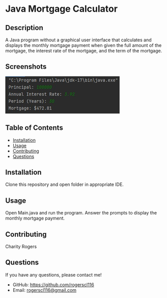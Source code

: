 # Java Mortgage Calculator

## Description
A Java program without a graphical user interface that calculates and displays the monthly mortgage payment when given the full amount of the mortgage, the interest rate of the mortgage, and the term of the mortgage.

## Screenshots
![Java Mortgage Calculator Screenshot](./public/images/mortgage-calculator-screenshot.jpg)

## Table of Contents
 * [Installation](#installation)
 * [Usage](#usage)
 * [Contributing](#contributing)
 * [Questions](#questions)
        
## Installation
Clone this repository and open folder in appropriate IDE.
   
## Usage
Open Main.java and run the program. Answer the prompts to display the monthly mortgage payment.

## Contributing
Charity Rogers

## Questions
If you have any questions, please contact me!

  - GitHub: https://github.com/rogerscl116
  - Email: rogerscl116@gmail.com
  
